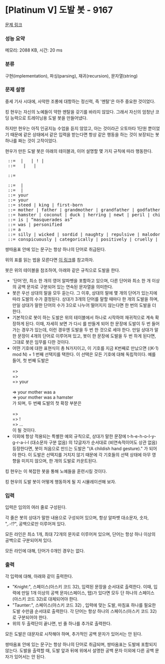 # [Platinum V] 도발 봇 - 9167 

[문제 링크](https://www.acmicpc.net/problem/9167) 

### 성능 요약

메모리: 2088 KB, 시간: 20 ms

### 분류

구현(implementation), 파싱(parsing), 재귀(recursion), 문자열(string)

### 문제 설명

<p>중세 기사 시대에, 사악한 조롱에 대항하는 정신력, 즉 '멘탈'은 아주 중요한 것이었다.</p>

<p>킹 현우는 자신의 노예들이 약한 멘탈을 갖기를 바라지 않았다. 그래서 자신의 엄청난 코딩 능력으로 트레이닝용 도발 봇을 만들어냈다.</p>

<p>하지만 현우는 아직 인공지능 수업을 듣지 않았고, 아는 것이라곤 오토마타 1단원 뿐이었기 때문에 같은 상태에서 같은 입력을 받는다면 항상 같은 행동을 하는 것이 보장되는 봇 하나를 짜는 것이 고작이었다.</p>

<p>현우가 만든 도발 봇은 아래의 테이블과, 이어 설명할 몇 가지 규칙에 따라 행동한다.</p>

<pre><taunt> ::= <sentence> | <taunt> <sentence> | <noun>! | <sentence>
<sentence> ::= <past-rel> <noun-phrase> | <present-rel> <noun-phrase> | <past-rel> <article> <noun> 
<noun-phrase> ::= <article> <modified-noun>
<modified-noun> ::= <noun> | <modifier> <noun>
<modifier> ::= <adjective> | <adverb> <adjective>
<present-rel> ::= your <present-person> <present-verb>
<past-rel> ::= your <past-person> <past-verb>
<present-person> ::= steed | king | first-born
<past-person> ::= mother | father | grandmother | grandfather | godfather
<noun> ::= hamster | coconut | duck | herring | newt | peril | chicken | vole | parrot | mouse | twit 
<present-verb> ::= is | “masquerades as”
<past-verb> ::= was | personified
<article> ::= a
<adjective> ::= silly | wicked | sordid | naughty | repulsive | malodorous | ill-tempered
<adverb> ::= conspicuously | categorically | positively | cruelly | incontrovertibly</pre>

<p>쌍따옴표 안에 있는 문구는 항상 하나의 단어로 취급된다.</p>

<p>위의 표를 읽는 법을 모른다면 <a href="https://ko.wikipedia.org/wiki/%EB%B0%B0%EC%BB%A4%EC%8A%A4-%EB%82%98%EC%9A%B0%EB%A5%B4_%ED%91%9C%EA%B8%B0%EB%B2%95">이 링크</a>를 참고하자.</p>

<p>봇은 위의 테이블을 참조하여, 아래와 같은 규칙으로 도발을 한다.</p>

<ul>
	<li>'단어'란, 최소 한 개의 영어 알파벳을 포함하고 있으며, 다른 단어와 최소 한 개 이상의 공백 문자로 구분되어 있는 연속된 문자열을 의미한다.</li>
	<li>봇은 우선 상대의 말을 모두 듣는다. 그 이후, 상대의 말에 몇 개의 단어가 있는지에 따라 도발의 수가 결정된다. 상대가 3개의 단어를 말할 때마다 한 개의 도발을 하며, 만일 상대가 말한 단어의 수가 3으로 나누어 떨어지지 않는다면 한 번의 도발을 더 한다.</li>
	<li>기본적으로 봇이 하는 도발은 위의 테이블에서 <taunt> 하나로 시작하여 재귀적으로 계속 확장하게 된다. 이때, 자세히 보면 <taunt>가 다시 <taunt>를 만들게 되어 한 문장에 도발이 두 번 들어가는 경우가 있는데, 이런 경우엔 도발을 두 번 한 것으로 세야 한다. 만일 상대가 말한 문장이 4개의 단어로 이루어져 있고, 봇이 한 문장에 도발을 두 번 하게 된다면, 그대로 봇은 임무를 다한 것이다.</li>
	<li>어떤 기호에 대한 표현식이 총 N가지이고, 이 기호를 지금 K번째로 만났으면 ((K-1) mod N) + 1 번째 선택지를 택한다. 이 선택은 모든 기호에 대해 독립적이다. 예를 들어, 첫 번째 도발은<br>
	<taunt><br>
	=> <sentence><br>
	=> <past-rel> <noun-phrase><br>
	=> your <past-person> <past-verb> <article> <modified-noun><br>
	=> your mother was a <noun><br>
	=> your mother was a hamster<br>
	가 되며, 두 번째 도발의 첫 확장 부분은<br>
	<taunt><br>
	=> <taunt> <sentence><br>
	=> <noun>! <present-rel> <noun-phrase><br>
	=> ...<br>
	이 될 것이다.</li>
	<li>이외에 항상 적용되는 특별한 예외 규칙으로, 상대가 말한 문장에 t-h-e-h-o-l-y-g-r-a-i-l (대소문자 구분 없음) 의 12글자가 순서대로 (비연속적이어도 상관 없음) 등장한다면, 봇이 처음으로 만드는 도발은 "(A childish hand gesture)." 가 되어야 한다. 이 도발은 선택지를 거치지 않기 때문에 각 기호들의 선택 상태에 아무 영향을 미치지 않으며, 한 개의 도발로 카운트된다.</li>
</ul>

<p>킹 현우는 이 복잡한 봇을 통해 노예들을 훈련시킬 것이다.</p>

<p>킹 현우의 도발 봇이 어떻게 행동하게 될 지 시뮬레이션해 보자.</p>

### 입력 

 <p>입력은 임의의 여러 줄로 구성된다.</p>

<p>각 줄은 봇의 상대가 말한 내용으로 구성되어 있으며, 항상 알파벳 대소문자, 숫자, ",.-!?", 공백으로만 이루어져 있다.</p>

<p>모든 라인은 최소 1개, 최대 72개의 문자로 이루어져 있으며, 단어는 항상 하나 이상의 공백으로 구분되어져 있다.</p>

<p>모든 라인에 대해, 단어가 0개인 경우는 없다.</p>

### 출력 

 <p>각 입력에 대해, 아래와 같이 출력한다.</p>

<ul>
	<li>"Knight:", 스페이스(아스키 코드 32), 입력된 문장을 순서대로 출력한다. 이때, 입력에 만일 1개 이상의 공백 문자(스페이스, 탭)가 있다면 모두 단 하나의 스페이스(아스키 코드 32)로 대체되어야 한다.</li>
	<li>"Taunter:", 스페이스(아스키 코드 32) , 입력에 맞는 도발, 마침표 하나를 필요한 도발 수만큼 순서대로 출력한다. 각 단어는 항상 하나의 스페이스(아스키 코드 32)로 구분되어야 한다.</li>
	<li>위의 두 출력단이 끝나면, 빈 줄 하나를 추가로 출력한다.</li>
</ul>

<p>모든 도발은 대문자로 시작해야 하며, 추가적인 공백 문자가 있어서는 안 된다.</p>

<p>쌍따옴표 안에 있는 문구는 항상 하나의 단어로 취급되며, 쌍따옴표는 도발에 포함되지 않는다. 도발을 출력할 때, 도발 앞과 뒤에 위에서 설명한 공백 문자 이외에 다른 공백 문자가 있어서는 안 된다.</p>

